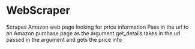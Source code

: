 # WebScraper
Scrapes Amazon web page looking for price information
Pass in the url to an Amazon purchase page as the argument
get_details takes in the url passed in the argument and gets the price info
